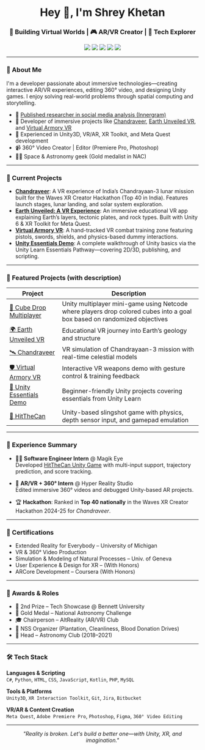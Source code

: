 <h1 align="center">Hey 👋, I'm Shrey Khetan</h1>
<h3 align="center">🚀 Building Virtual Worlds | 🎮 AR/VR Creator | 🧠 Tech Explorer</h3>

<p align="center">
  <a href="https://github.com/ANS1087"><img src="https://img.shields.io/github/followers/ANS1087?label=Follow&style=social"></a>
  <a href="https://www.linkedin.com/in/shreykhetan"><img src="https://img.shields.io/badge/LinkedIn-Connect-blue?logo=linkedin&style=flat-square"></a>
  <a href="https://www.youtube.com/@shreykhetan1087"><img src="https://img.shields.io/badge/YouTube-Subscribe-red?logo=youtube&style=flat-square"></a>
  <a href="https://instagram.com/pic_for_fun_shrey"><img src="https://img.shields.io/badge/Instagram-Follow-E4405F?logo=instagram&style=flat-square&logoColor=white"></a>
  <a href="https://medium.com/@shreykhetan"><img src="https://img.shields.io/badge/Medium-Read-black?logo=medium&style=flat-square&logoColor=white"></a>
</p>

---

### 🧠 About Me

I'm a developer passionate about immersive technologies—creating interactive AR/VR experiences, editing 360° video, and designing Unity games. I enjoy solving real-world problems through spatial computing and storytelling.

- 🧪 [Published researcher in social media analysis (Innergram)](https://www.taylorfrancis.com/chapters/edit/10.1201/9781003501244-54/innergram-social-media-analysis-platform-rout-khetan-ahkam-raghuvanshi-pargai-bhardwaj)
- 🚀 Developer of immersive projects like [Chandraveer](https://github.com/Team-Brahmaand/Chandraveer), [Earth Unveiled VR](https://github.com/ANS1087/Earth-Unveiled-VR), and [Virtual Armory VR](https://github.com/ANS1087/Virtual-Armory-VR)
- 🥽 Experienced in Unity3D, VR/AR, XR Toolkit, and Meta Quest development
- 📹 360° Video Creator | Editor (Premiere Pro, Photoshop)
- 👨‍🚀 Space & Astronomy geek (Gold medalist in NAC)

---

### 🚀 Current Projects

- [**Chandraveer**](https://github.com/Team-Brahmaand/Chandraveer): A VR experience of India’s Chandrayaan-3 lunar mission built for the Waves XR Creator Hackathon (Top 40 in India). Features launch stages, lunar landing, and solar system exploration.
- [**Earth Unveiled: A VR Experience**](https://github.com/ANS1087/Earth-Unveiled-VR): An immersive educational VR app explaining Earth’s layers, tectonic plates, and rock types. Built with Unity 6 & XR Toolkit for Meta Quest.
- [**Virtual Armory VR**](https://github.com/ANS1087/Virtual-Armory-VR): A hand-tracked VR combat training zone featuring pistols, swords, shields, and physics-based dummy interactions.
- [**Unity Essentials Demo**](https://github.com/ANS1087/Unity-Essentials-Demo): A complete walkthrough of Unity basics via the Unity Learn Essentials Pathway—covering 2D/3D, publishing, and scripting.

---

### 📂 Featured Projects (with description)

| Project | Description |
|--------|-------------|
| [🧊 Cube Drop Multiplayer](https://github.com/ANS1087/CubeDrop) | Unity multiplayer mini-game using Netcode where players drop colored cubes into a goal box based on randomized objectives |
| [🌍 Earth Unveiled VR](https://github.com/ANS1087/Earth-Unveiled-VR) | Educational VR journey into Earth’s geology and structure |
| [🛰 Chandraveer](https://github.com/Team-Brahmaand/Chandraveer) | VR simulation of Chandrayaan-3 mission with real-time celestial models |
| [🛡 Virtual Armory VR](https://github.com/ANS1087/Virtual-Armory-VR) | Interactive VR weapons demo with gesture control & training feedback |
| [🧱 Unity Essentials Demo](https://github.com/ANS1087/Unity-Essentials-Demo) | Beginner-friendly Unity projects covering essentials from Unity Learn |
| [🎯 HitTheCan](https://github.com/ANS1087/HitTheCan_Unity) | Unity-based slingshot game with physics, depth sensor input, and gamepad emulation |

<!-- 🧲 You can showcase the above projects as GitHub pinned repos too! Use GitHub’s pin feature on your profile -->

---

### 💼 Experience Summary

- 🧑‍💻 **Software Engineer Intern** @ Magik Eye  
  Developed [HitTheCan Unity Game](https://github.com/ANS1087/HitTheCan_Unity) with multi-input support, trajectory prediction, and score tracking.

- 🥽 **AR/VR + 360° Intern** @ Hyper Reality Studio  
  Edited immersive 360° videos and debugged Unity-based AR projects.

- 🏆 **Hackathon**: Ranked in **Top 40 nationally** in the Waves XR Creator Hackathon 2024-25 for *Chandraveer*.

---

### 🧪 Certifications

- Extended Reality for Everybody – University of Michigan  
- VR & 360° Video Production  
- Simulation & Modeling of Natural Processes – Univ. of Geneva  
- User Experience & Design for XR – (With Honors)  
- ARCore Development – Coursera (With Honors)

---

### 🏅 Awards & Roles

- 🥈 2nd Prize – Tech Showcase @ Bennett University  
- 🥇 Gold Medal – National Astronomy Challenge  
- 🎓 Chairperson – AltReality (AR/VR) Club  
- 🌱 NSS Organizer (Plantation, Cleanliness, Blood Donation Drives)  
- 🚀 Head – Astronomy Club (2018–2021)

---

### 🛠 Tech Stack

**Languages & Scripting**  
`C#`, `Python`, `HTML`, `CSS`, `JavaScript`, `Kotlin`, `PHP`, `MySQL`

**Tools & Platforms**  
`Unity3D`, `XR Interaction Toolkit`, `Git`, `Jira`, `Bitbucket`

**VR/AR & Content Creation**  
`Meta Quest`, `Adobe Premiere Pro`, `Photoshop`, `Figma`, `360° Video Editing`

---

<!--
### 📈 GitHub Stats

<p align="center">
  <img src="https://github-readme-stats.vercel.app/api?username=ANS1087&show_icons=true&theme=tokyonight" height="150" />
  <img src="https://github-readme-stats.vercel.app/api/top-langs/?username=ANS1087&layout=compact&theme=tokyonight" height="150"/>
  <img src="https://github-readme-streak-stats.herokuapp.com/?user=ANS1087&theme=tokyonight" height="150"/>
</p>

<p align="center">
  <img src="https://github-profile-trophy.vercel.app/?username=ANS1087&theme=tokyonight&no-frame=true&column=4&margin-w=10" />
</p>
---
-->



<p align="center"><i>"Reality is broken. Let's build a better one—with Unity, XR, and imagination."</i></p>
